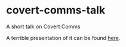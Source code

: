 covert-comms-talk
=================

A short talk on Covert Comms

A terrible presentation of it can be found [here](http://www.youtube.com/watch?v=aQKCjYDjraU&feature=share&t=25m28s).
